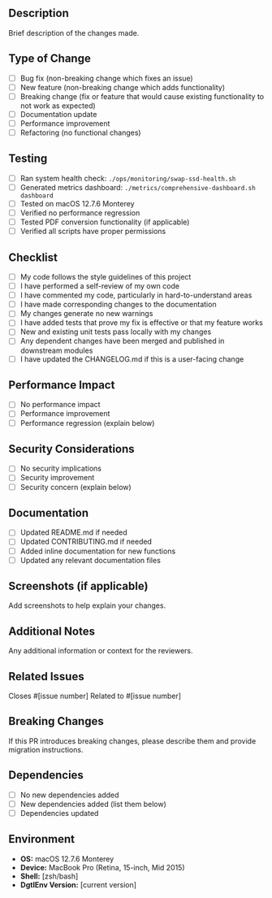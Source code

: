 ## Description
Brief description of the changes made.

## Type of Change
- [ ] Bug fix (non-breaking change which fixes an issue)
- [ ] New feature (non-breaking change which adds functionality)
- [ ] Breaking change (fix or feature that would cause existing functionality to not work as expected)
- [ ] Documentation update
- [ ] Performance improvement
- [ ] Refactoring (no functional changes)

## Testing
- [ ] Ran system health check: `./ops/monitoring/swap-ssd-health.sh`
- [ ] Generated metrics dashboard: `./metrics/comprehensive-dashboard.sh dashboard`
- [ ] Tested on macOS 12.7.6 Monterey
- [ ] Verified no performance regression
- [ ] Tested PDF conversion functionality (if applicable)
- [ ] Verified all scripts have proper permissions

## Checklist
- [ ] My code follows the style guidelines of this project
- [ ] I have performed a self-review of my own code
- [ ] I have commented my code, particularly in hard-to-understand areas
- [ ] I have made corresponding changes to the documentation
- [ ] My changes generate no new warnings
- [ ] I have added tests that prove my fix is effective or that my feature works
- [ ] New and existing unit tests pass locally with my changes
- [ ] Any dependent changes have been merged and published in downstream modules
- [ ] I have updated the CHANGELOG.md if this is a user-facing change

## Performance Impact
- [ ] No performance impact
- [ ] Performance improvement
- [ ] Performance regression (explain below)

## Security Considerations
- [ ] No security implications
- [ ] Security improvement
- [ ] Security concern (explain below)

## Documentation
- [ ] Updated README.md if needed
- [ ] Updated CONTRIBUTING.md if needed
- [ ] Added inline documentation for new functions
- [ ] Updated any relevant documentation files

## Screenshots (if applicable)
Add screenshots to help explain your changes.

## Additional Notes
Any additional information or context for the reviewers.

## Related Issues
Closes #[issue number]
Related to #[issue number]

## Breaking Changes
If this PR introduces breaking changes, please describe them and provide migration instructions.

## Dependencies
- [ ] No new dependencies added
- [ ] New dependencies added (list them below)
- [ ] Dependencies updated

## Environment
- **OS:** macOS 12.7.6 Monterey
- **Device:** MacBook Pro (Retina, 15-inch, Mid 2015)
- **Shell:** [zsh/bash]
- **DgtlEnv Version:** [current version] 